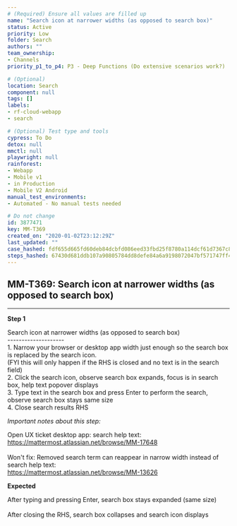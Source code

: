 ```yaml
---
# (Required) Ensure all values are filled up
name: "Search icon at narrower widths (as opposed to search box)"
status: Active
priority: Low
folder: Search
authors: ""
team_ownership: 
- Channels
priority_p1_to_p4: P3 - Deep Functions (Do extensive scenarios work?)

# (Optional)
location: Search
component: null
tags: []
labels: 
- rf-cloud-webapp
- search

# (Optional) Test type and tools
cypress: To Do
detox: null
mmctl: null
playwright: null
rainforest: 
- Webapp
- Mobile v1
- in Production
- Mobile V2 Android
manual_test_environments: 
- Automated - No manual tests needed

# Do not change
id: 3877471
key: MM-T369
created_on: "2020-01-02T23:12:29Z"
last_updated: ""
case_hashed: fdf655d665fd60deb84dcbfd086eed33fbd25f8780a114dcf61d7367c89c4d60c3ef4a4e33a27000856085ea681d4eef
steps_hashed: 67430d681ddb107a90805784dd8defe84a6a9198072047bf571747ff425c8116bd0d8db30d15f28fe9655ce0358fa7dd
---
```


<!-- (Auto-generated) Based on frontmatter's "key" and "name" -->

## MM-T369: Search icon at narrower widths (as opposed to search box)

---

**Step 1**

Search icon at narrower widths (as opposed to search box)\
\--------------------\
1\. Narrow your browser or desktop app width just enough so the search box is replaced by the search icon.\
(FYI this will only happen if the RHS is closed and no text is in the search field)\
2\. Click the search icon, observe search box expands, focus is in search box, help text popover displays\
3\. Type text in the search box and press Enter to perform the search, observe search box stays same size\
4\. Close search results RHS

_Important notes about this step:_

Open UX ticket desktop app: search help text: <https://mattermost.atlassian.net/browse/MM-17648>\
\
Won't fix: Removed search term can reappear in narrow width instead of search help text:\
<https://mattermost.atlassian.net/browse/MM-13626>

**Expected**

After typing and pressing Enter, search box stays expanded (same size)\
\
After closing the RHS, search box collapses and search icon displays
